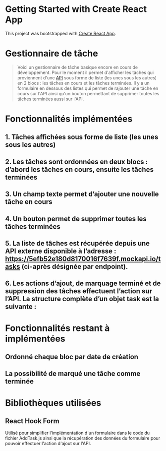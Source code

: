 # Getting Started with Create React App

This project was bootstrapped with [Create React App](https://github.com/facebook/create-react-app).

# Gestionnaire de tâche

> Voici un gestionnaire de tâche basique encore en cours de développement. Pour le moment il permet d'afficher les tâches qui proviennent d'une [API](https://605375c645e4b30017291be6.mockapi.io/tasks/) sous forme de liste (les unes sous les autres) en 2 blocs : les tâches en cours et les tâches terminées. Il y a un formulaire en dessous des listes qui permet de rajouter une tâche en cours sur l'API ainsi qu'un bouton permettant de supprimer toutes les tâches terminées aussi sur l'API.

# Fonctionnalités implémentées

## 1. Tâches affichées sous forme de liste (les unes sous les autres)

## 2. Les tâches sont ordonnées en deux blocs : d’abord les tâches en cours, ensuite les tâches terminées

## 3. Un champ texte permet d’ajouter une nouvelle tâche en cours

## 4. Un bouton permet de supprimer toutes les tâches terminées

## 5. La liste de tâches est récupérée depuis une API externe disponible à l’adresse : https://5efb52e180d8170016f7639f.mockapi.io/tasks (ci-après désignée par endpoint).

## 6. Les actions d’ajout, de marquage terminé et de suppression des tâches effectuent l’action sur l’API. La structure complète d’un objet task est la suivante :

# Fonctionnalités restant à implémentées

## Ordonné chaque bloc par date de création

## La possibilité de marqué une tâche comme terminée

# Bibliothèques utilisées

## React Hook Form

Utilisé pour simplifier l'implémentation d'un formulaire dans le code du fichier AddTask.js ainsi que la récupération des données du formulaire pour pouvoir effectuer l'action d'ajout sur l'API.
